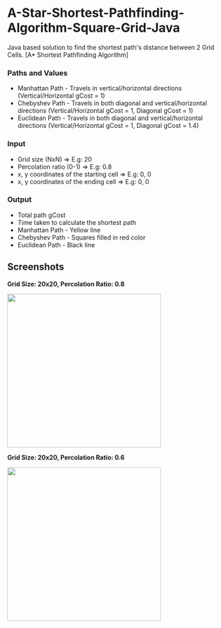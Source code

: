 # A-Star-Shortest-Pathfinding-Algorithm-Square-Grid-Java

Java based solution to find the shortest path's distance between 2 Grid Cells. [A* Shortest Pathfinding Algorithm]

### Paths and Values
- Manhattan Path - Travels in vertical/horizontal directions (Vertical/Horizontal gCost = 1)
- Chebyshev Path - Travels in both diagonal and vertical/horizontal directions (Vertical/Horizontal gCost = 1, Diagonal gCost = 1)
- Euclidean Path - Travels in both diagonal and vertical/horizontal directions (Vertical/Horizontal gCost = 1, Diagonal gCost = 1.4)

### Input
- Grid size (NxN) => E.g: 20
- Percolation ratio (0-1) => E.g: 0.8
- x, y  coordinates of the starting cell => E.g: 0, 0
- x, y  coordinates of the ending cell => E.g: 0, 0

### Output
- Total path gCost 
- Time taken to calculate the shortest path
- Manhattan Path - Yellow line
- Chebyshev Path - Squares filled in red color
- Euclidean Path - Black line

## Screenshots

**Grid Size: 20x20, Percolation Ratio: 0.8**

<img src="http://i.imgur.com/TK91JQ9.png" width="350">

**Grid Size: 20x20, Percolation Ratio: 0.6**

<img src="http://i.imgur.com/tJH5BUp.png" width="350">

